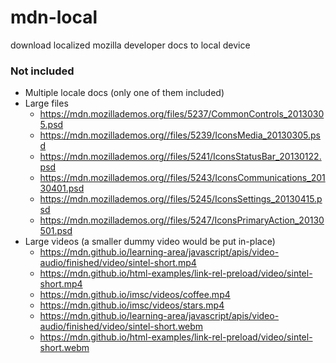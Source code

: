 # mdn-local
download localized mozilla developer docs to local device

### Not included
* Multiple locale docs (only one of them included)
* Large files
    * <https://mdn.mozillademos.org/files/5237/CommonControls_20130305.psd>
    * <https://mdn.mozillademos.org//files/5239/IconsMedia_20130305.psd>
    * <https://mdn.mozillademos.org//files/5241/IconsStatusBar_20130122.psd>
    * <https://mdn.mozillademos.org//files/5243/IconsCommunications_20130401.psd>
    * <https://mdn.mozillademos.org//files/5245/IconsSettings_20130415.psd>
    * <https://mdn.mozillademos.org//files/5247/IconsPrimaryAction_20130501.psd>
* Large videos (a smaller dummy video would be put in-place)
    * <https://mdn.github.io/learning-area/javascript/apis/video-audio/finished/video/sintel-short.mp4>
    * <https://mdn.github.io/html-examples/link-rel-preload/video/sintel-short.mp4>
    * <https://mdn.github.io/imsc/videos/coffee.mp4>
    * <https://mdn.github.io/imsc/videos/stars.mp4>
    * <https://mdn.github.io/learning-area/javascript/apis/video-audio/finished/video/sintel-short.webm>
    * <https://mdn.github.io/html-examples/link-rel-preload/video/sintel-short.webm>